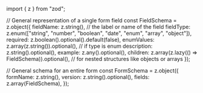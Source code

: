 import { z } from "zod";

// General representation of a single form field
const FieldSchema = z.object({
  fieldName: z.string(), // the label or name of the field
  fieldType: z.enum(["string", "number", "boolean", "date", "enum", "array", "object"]),
  required: z.boolean().optional().default(false),
  enumValues: z.array(z.string()).optional(), // if type is enum
  description: z.string().optional(),
  example: z.any().optional(),
  children: z.array(z.lazy(() => FieldSchema)).optional(), // for nested structures like objects or arrays
});

// General schema for an entire form
const FormSchema = z.object({
  formName: z.string(),
  version: z.string().optional(),
  fields: z.array(FieldSchema),
});
